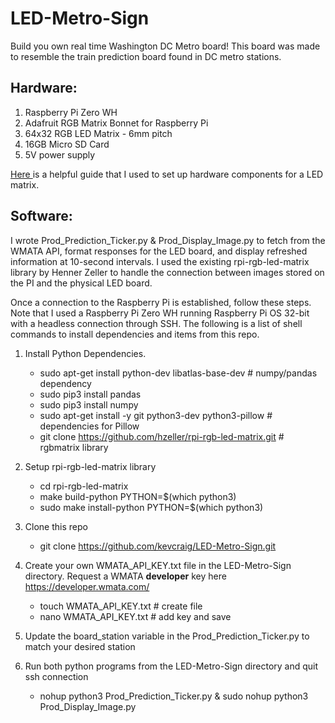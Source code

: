 # LED-Metro-Sign

Build you own real time Washington DC Metro board! This board was made to resemble the train prediction board found in DC metro stations. 

## Hardware:
  1. Raspberry Pi Zero WH
  2. Adafruit RGB Matrix Bonnet for Raspberry Pi
  3. 64x32 RGB LED Matrix - 6mm pitch
  4. 16GB Micro SD Card
  5. 5V power supply
  
  <a href='https://howchoo.com/pi/raspberry-pi-led-matrix-panel'> Here </a> is a helpful guide that I used to set up hardware components for a LED matrix.

## Software:
I wrote Prod_Prediction_Ticker.py & Prod_Display_Image.py to fetch from the WMATA API, format responses for the LED board, and display refreshed information at 10-second intervals. I used the existing rpi-rgb-led-matrix library by Henner Zeller to handle the connection between images stored on the PI and the physical LED board.

Once a connection to the Raspberry Pi is established, follow these steps. Note that I used a Raspberry Pi Zero WH running Raspberry Pi OS 32-bit with a headless connection through SSH. The following is a list of shell commands to install dependencies and items from this repo.

1. Install Python Dependencies.
    - sudo apt-get install python-dev libatlas-base-dev # numpy/pandas dependency
    - sudo pip3 install pandas
    - sudo pip3 install numpy
    - sudo apt-get install -y git python3-dev python3-pillow # dependencies for Pillow
    - git clone https://github.com/hzeller/rpi-rgb-led-matrix.git # rgbmatrix library

2. Setup rpi-rgb-led-matrix library
    - cd rpi-rgb-led-matrix
    - make build-python PYTHON=$(which python3)
    - sudo make install-python PYTHON=$(which python3)

3. Clone this repo
    - git clone https://github.com/kevcraig/LED-Metro-Sign.git

4. Create your own WMATA_API_KEY.txt file in the LED-Metro-Sign directory. Request a WMATA <b>developer</b> key here https://developer.wmata.com/
    - touch WMATA_API_KEY.txt # create file
    - nano WMATA_API_KEY.txt  # add key and save

5. Update the board_station variable in the Prod_Prediction_Ticker.py to match your desired station

5. Run both python programs from the LED-Metro-Sign directory and quit ssh connection
    - nohup python3 Prod_Prediction_Ticker.py & sudo nohup python3 Prod_Display_Image.py
